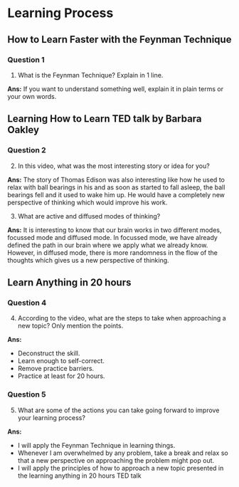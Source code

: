 # Learning Process

## How to Learn Faster with the Feynman Technique

### Question 1

1. What is the Feynman Technique? Explain in 1 line.

**Ans:** If you want to understand something well, explain it in plain terms or your own words.

## Learning How to Learn TED talk by Barbara Oakley

### Question 2

2. In this video, what was the most interesting story or idea for you?

**Ans:** The story of Thomas Edison was also interesting like how he used to relax with ball bearings in his and as soon as started to fall asleep, the ball bearings fell and it used to wake him up. He would have a completely new perspective of thinking which would improve his work.

3. What are active and diffused modes of thinking?

**Ans:** It is interesting to know that our brain works in two different modes, focussed mode and diffused mode. In focussed mode, we have already defined the path in our brain where we apply what we already know. However, in diffused mode, there is more randomness in the flow of the thoughts which gives us a new perspective of thinking.

## Learn Anything in 20 hours

### Question 4

4. According to the video, what are the steps to take when approaching a new topic? Only mention the points.

**Ans:**

- Deconstruct the skill.
- Learn enough to self-correct.
- Remove practice barriers.
- Practice at least for 20 hours.

### Question 5

5. What are some of the actions you can take going forward to improve your learning process?

**Ans:**

- I will apply the Feynman Technique in learning things.
- Whenever I am overwhelmed by any problem, take a break and relax so that a new perspective on approaching the problem might pop out.
- I will apply the principles of how to approach a new topic presented in the learning anything in 20 hours TED talk
